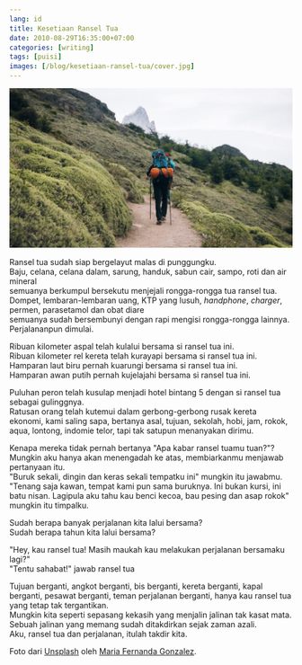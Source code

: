 ```yaml
---
lang: id
title: Kesetiaan Ransel Tua
date: 2010-08-29T16:35:00+07:00
categories: [writing]
tags: [puisi]
images: [/blog/kesetiaan-ransel-tua/cover.jpg]
---
```

![Kesetiaan Ransel Tua](cover.jpg)

Ransel tua sudah siap bergelayut malas di punggungku.\
Baju, celana, celana dalam, sarung, handuk, sabun cair, sampo, roti dan air mineral\
semuanya berkumpul bersekutu menjejali rongga-rongga tua ransel tua.\
Dompet, lembaran-lembaran uang, KTP yang lusuh, *handphone*, *charger*, permen, parasetamol dan obat diare\
semuanya sudah bersembunyi dengan rapi mengisi rongga-rongga lainnya.\
Perjalananpun dimulai.

Ribuan kilometer aspal telah kulalui bersama si ransel tua ini.\
Ribuan kilometer rel kereta telah kurayapi bersama si ransel tua ini.\
Hamparan laut biru pernah kuarungi bersama si ransel tua ini.\
Hamparan awan putih pernah kujelajahi bersama si ransel tua ini.

Puluhan peron telah kusulap menjadi hotel bintang 5 dengan si ransel tua sebagai gulinggnya.\
Ratusan orang telah kutemui dalam gerbong-gerbong rusak kereta ekonomi, kami saling sapa, bertanya asal, tujuan, sekolah, hobi, jam, rokok, aqua, lontong, indomie telor, tapi tak satupun menanyakan dirimu.

Kenapa mereka tidak pernah bertanya "Apa kabar ransel tuamu tuan?"?\
Mungkin aku hanya akan menengadah ke atas, membiarkanmu menjawab pertanyaan itu.\
"Buruk sekali, dingin dan keras sekali tempatku ini" mungkin itu jawabmu.\
"Tenang saja kawan, tempat kami pun sama buruknya. Ini bukan kursi, ini batu nisan. Lagipula aku tahu kau benci kecoa, bau pesing dan asap rokok" mungkin itu timpalku.

Sudah berapa banyak perjalanan kita lalui bersama?\
Sudah berapa tahun kita lalui bersama?

"Hey, kau ransel tua! Masih maukah kau melakukan perjalanan bersamaku lagi?"\
"Tentu sahabat!" jawab ransel tua

Tujuan berganti, angkot berganti, bis berganti, kereta berganti, kapal berganti, pesawat berganti, teman perjalanan berganti, hanya kau ransel tua yang tetap tak tergantikan.\
Mungkin kita seperti sepasang kekasih yang menjalin jalinan tak kasat mata.\
Sebuah jalinan yang memang sudah ditakdirkan sejak zaman azali.\
Aku, ransel tua dan perjalanan, itulah takdir kita.

Foto dari [Unsplash](https://unsplash.com/photos/NFepXtDErDg) oleh [Maria Fernanda Gonzalez](https://unsplash.com/@mfgonz).
